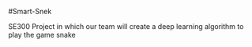 #Smart-Snek

SE300 Project in which our team will create a deep learning algorithm to play the game snake
